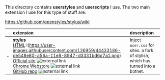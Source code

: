 This directory contains **userstyles** and **userscripts** I use. The two main extension I use for this type of stuff are:  

https://github.com/openstyles/stylus/wiki


|   | extension | description |
|:-:|:----------|:------------|
|![](/img/stylusicon.png)|**stylus**</br>[HTML](https://learn.freecodecamp.org/responsive-web-design/basic-html-and-html5) !(https://user-images.githubusercontent.com/136959/44433186-de548e80-a56a-11e8-8947-d3331bd6d7a1.png) <br/>[Official site][stylus-site] ![external link](https://user-images.githubusercontent.com/136959/44433186-de548e80-a56a-11e8-8947-d3331bd6d7a1.png)<br/>[Chrome Webstore][stylus-chrome] ![external link](https://user-images.githubusercontent.com/136959/44433186-de548e80-a56a-11e8-8947-d3331bd6d7a1.png)<br/>[GitHub repo][stylus-github] ![external link](https://user-images.githubusercontent.com/136959/44433186-de548e80-a56a-11e8-8947-d3331bd6d7a1.png)| Inject `user.css` for sites. a fork of stylish, which has turned into a botnet. 

[external link]:https://user-images.githubusercontent.com/136959/44433186-de548e80-a56a-11e8-8947-d3331bd6d7a1.png
[stylus-chrome]: https://chrome.google.com/webstore/detail/stylus/clngdbkpkpeebahjckkjfobafhncgmne (Chrome Webstore)
[stylus-site]: https://add0n.com/stylus.html (Official site)
[stylus-github]: https://github.com/openstyles/stylus/ (GitHub repo)
